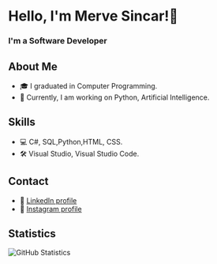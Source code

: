 # Hello, I'm Merve Sincar!👋  
### I'm a Software Developer

## About Me

- 🎓 I graduated in Computer Programming.
- 🌱 Currently, I am working on Python, Artificial Intelligence.


## Skills

- 💻 C#, SQL,Python,HTML, CSS.
- 🛠 Visual Studio, Visual Studio Code.

## Contact

- 💼 [LinkedIn profile](https://www.linkedin.com/in/merve-sincar-676002224/)
- 💼 [Instagram profile](https://www.instagram.com/merveesincar/?igsh=YjhoY3c0ZXQ5ZHI1)

  
## Statistics

<p align="left">
  <img src="https://github-readme-stats.vercel.app/api?username=mervesincar&show_icons=true&theme=radical" alt="GitHub Statistics" />
</p>
